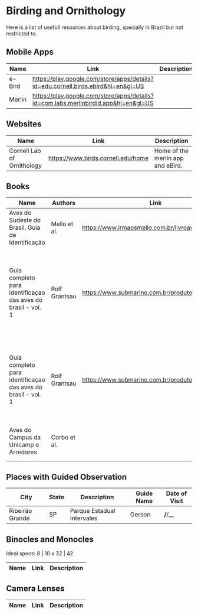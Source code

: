 # Birding and Ornithology

Here is a list of usefull resources about birding, specially in Brazil but not restricted to.


## Mobile Apps
Name     | Link | Description
------------ | ------------- | ---------------
e-Bird | https://play.google.com/store/apps/details?id=edu.cornell.birds.ebird&hl=en&gl=US |
Merlin | https://play.google.com/store/apps/details?id=com.labs.merlinbirdid.app&hl=en&gl=US |

## Websites
Name | Link | Description
--------|------------ | -------------
Cornell Lab of Ornithology | https://www.birds.cornell.edu/home | Home of the merlin app and eBird.

## Books
Name | Authors | Link | Description | Price
------- | ------------ | ------------- | ----- | -----
Aves do Sudeste do Brasil. Guia de Identificação | Mello et al. | https://www.irmaosmello.com.br/livroavesdosudeste | Guide for identification with pictures of 936 species. | R$124 + delivery
Guia completo para identificaçao das aves do brasil - vol. 1 | Rolf Grantsau | https://www.submarino.com.br/produto/19867906 | (non-passeriformes) Species families information, identification clues, with colored illustrations and popular + scientific nomenclature. | R$ 290,70
Guia completo para identificaçao das aves do brasil - vol. 1 | Rolf Grantsau | https://www.submarino.com.br/produto/30439015 | (passeriformes) Species families information, identification clues, with colored illustrations and popular + scientific nomenclature. | R$ 290,70
Aves do Campus da Unicamp e Arredores | Corbo et al. | | Describes with pictures 169 birs of Campinas Region in Brazil | R$ 75,00 :stuck_out_tongue:

## Places with Guided Observation
City | State | Description | Guide Name | Date of Visit
---- | ----- | ------ | ------- | -----
Ribeirão Grande | SP | Parque Estadual Intervales | Gerson | __/__/__


## Binocles and Monocles
Ideal specs: 8 | 10 x 32 | 42

Name | Link | Description
------- | ------------ | -------------

## Camera Lenses
Name | Link | Description
------- | ------------ | -------------

